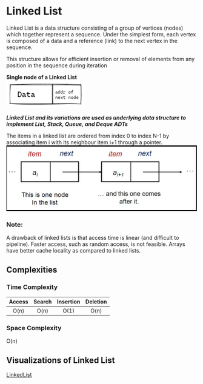 # Linked List
Linked List is a data structure consisting of a group of vertices (nodes) which together represent a sequence. Under the simplest form, each vertex is composed of a data and a reference (link) to the next vertex in the sequence.

This structure allows for efficient insertion or removal of elements from any position in the sequence during iteration

**Single node of a Linked List**<br>
![LLNode](snaps/LLNode.png)

***Linked List and its variations are used as underlying data structure to implement List, Stack, Queue, and Deque ADTs***

The items in a linked list are ordered from index 0 to index N-1 by associating item i with its neighbour item i+1 through a pointer.
![simpleLL](snaps/SimpleLL.JPG)

### Note:
A drawback of linked lists is that access time is linear (and difficult to pipeline). Faster access, such as random access, is not feasible. Arrays have better cache locality as compared to linked lists.

## Complexities

### Time Complexity

| Access    | Search    | Insertion | Deletion  |
| :-------: | :-------: | :-------: | :-------: |
| O(n)      | O(n)      | O(1)      | O(n)      |

### Space Complexity

O(n)

## Visualizations of Linked List
[LinkedList](https://visualgo.net/en/list?slide=3)


